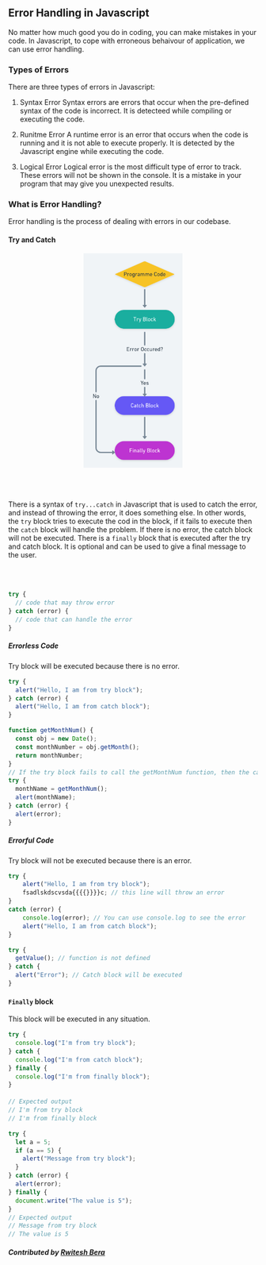 ## Error Handling in Javascript

No matter how much good you do in coding, you can make mistakes in your code. In Javascript, to cope with erroneous behaivour of application, we can use error handling.

### Types of Errors

There are three types of errors in Javascript:

1. Syntax Error
   Syntax errors are errors that occur when the pre-defined syntax of the code is incorrect. It is detecteed while compiling or executing the code.

2. Runitme Error
   A runtime error is an error that occurs when the code is running and it is not able to execute properly. It is detected by the Javascript engine while executing the code.

3. Logical Error
   Logical error is the most difficult type of error to track. These errors will not be shown in the console. It is a mistake in your program that may give you unexpected results.

### What is Error Handling?

Error handling is the process of dealing with errors in our codebase.

#### Try and Catch

<p align="center">
<img src="trycatch.png" alt="Try Catch Finally Block Diagram" width="200" />
</p>

<br/>
<br/>


There is a syntax of `try...catch` in Javascript that is used to catch the error, and instead of throwing the error, it does something else.
In other words, the `try` block tries to execute the cod in the block, if it fails to execute then the `catch` block will handle the problem. If there is no error, the catch block will not be executed. There is a `finally` block that is executed after the try and catch block. It is optional and can be used to give a final message to the user.

<br/>
<br/>

```javascript
try {
  // code that may throw error
} catch (error) {
  // code that can handle the error
}
```
</div>
</div>

##### Errorless Code
  Try block will be executed because there is no error.

```javascript
try {
  alert("Hello, I am from try block");
} catch (error) {
  alert("Hello, I am from catch block");
}
```

```javascript
function getMonthNum() {
  const obj = new Date();
  const monthNumber = obj.getMonth();
  return monthNumber;
}
// If the try block fails to call the getMonthNum function, then the catch block will be executed.
try {
  monthName = getMonthNum();
  alert(monthName);
} catch (error) {
  alert(error);
}
```

##### Errorful Code
  Try block will not be executed because there is an error.

```javascript
try {
    alert("Hello, I am from try block");
    fsadlskdscvsda{{{{}}}}c; // this line will throw an error
}
catch (error) {
    console.log(error); // You can use console.log to see the error
    alert("Hello, I am from catch block");
}
```

```javascript
try {
  getValue(); // function is not defined
} catch {
  alert("Error"); // Catch block will be executed
}
```

#### `Finally` block

This block will be executed in any situation.

```javascript
try {
  console.log("I'm from try block");
} catch {
  console.log("I'm from catch block");
} finally {
  console.log("I'm from finally block");
}

// Expected output
// I'm from try block
// I'm from finally block
```

```javascript
try {
  let a = 5;
  if (a == 5) {
    alert("Message from try block");
  }
} catch (error) {
  alert(error);
} finally {
  document.write("The value is 5");
}
// Expected output
// Message from try block
// The value is 5
```

##### Contributed by [Rwitesh Bera](https://github.com/rwiteshbera)
